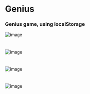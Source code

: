 # Genius
### Genius game, using localStorage

![image](https://user-images.githubusercontent.com/97417230/192113531-ecf39917-6c1f-400d-9641-ae89360bfec6.png)
#
![image](https://user-images.githubusercontent.com/97417230/192113684-cfe82f4e-9d99-4209-8069-b078525f473a.png)
#
![image](https://user-images.githubusercontent.com/97417230/192113733-e1da7d7f-ca05-4322-a93b-c47ec985504b.png)
#
![image](https://user-images.githubusercontent.com/97417230/192113787-f6364a2c-721c-43ac-86a9-b06b7fd09556.png)
